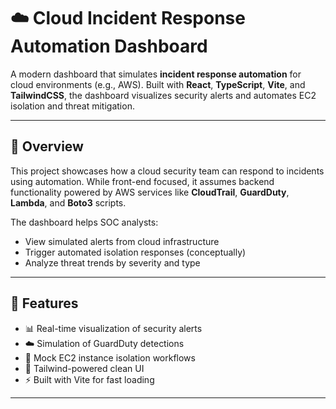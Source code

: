 # ☁️ Cloud Incident Response Automation Dashboard

A modern dashboard that simulates **incident response automation** for cloud environments (e.g., AWS). Built with **React**, **TypeScript**, **Vite**, and **TailwindCSS**, the dashboard visualizes security alerts and automates EC2 isolation and threat mitigation.

---

## 🧠 Overview

This project showcases how a cloud security team can respond to incidents using automation. While front-end focused, it assumes backend functionality powered by AWS services like **CloudTrail**, **GuardDuty**, **Lambda**, and **Boto3** scripts.

The dashboard helps SOC analysts:
- View simulated alerts from cloud infrastructure
- Trigger automated isolation responses (conceptually)
- Analyze threat trends by severity and type

---

## 🚀 Features

- 📊 Real-time visualization of security alerts
- ☁️ Simulation of GuardDuty detections
- 🔐 Mock EC2 instance isolation workflows
- 🎨 Tailwind-powered clean UI
- ⚡ Built with Vite for fast loading

---

